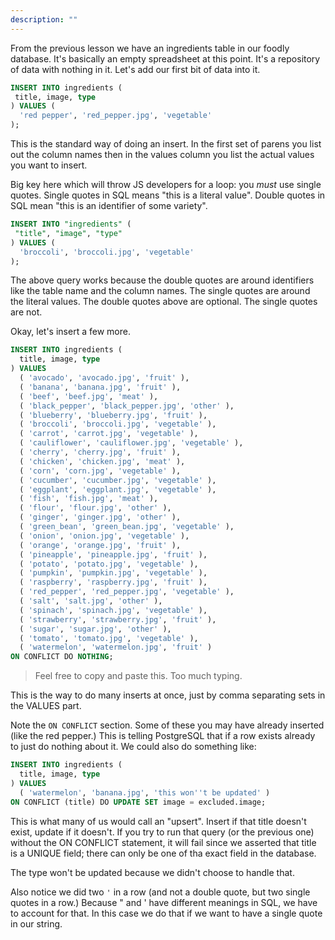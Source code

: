 ```yaml
---
description: ""
---
```


From the previous lesson we have an ingredients table in our foodly database. It's basically an empty spreadsheet at this point. It's a repository of data with nothing in it. Let's add our first bit of data into it.

```sql
INSERT INTO ingredients (
 title, image, type
) VALUES (
  'red pepper', 'red_pepper.jpg', 'vegetable'
);
```

This is the standard way of doing an insert. In the first set of parens you list out the column names then in the values column you list the actual values you want to insert.

Big key here which will throw JS developers for a loop: you _must_ use single quotes. Single quotes in SQL means "this is a literal value". Double quotes in SQL mean "this is an identifier of some variety".

```sql
INSERT INTO "ingredients" (
 "title", "image", "type"
) VALUES (
  'broccoli', 'broccoli.jpg', 'vegetable'
);
```

The above query works because the double quotes are around identifiers like the table name and the column names. The single quotes are around the literal values. The double quotes above are optional. The single quotes are not.

Okay, let's insert a few more.

```sql
INSERT INTO ingredients (
  title, image, type
) VALUES
  ( 'avocado', 'avocado.jpg', 'fruit' ),
  ( 'banana', 'banana.jpg', 'fruit' ),
  ( 'beef', 'beef.jpg', 'meat' ),
  ( 'black_pepper', 'black_pepper.jpg', 'other' ),
  ( 'blueberry', 'blueberry.jpg', 'fruit' ),
  ( 'broccoli', 'broccoli.jpg', 'vegetable' ),
  ( 'carrot', 'carrot.jpg', 'vegetable' ),
  ( 'cauliflower', 'cauliflower.jpg', 'vegetable' ),
  ( 'cherry', 'cherry.jpg', 'fruit' ),
  ( 'chicken', 'chicken.jpg', 'meat' ),
  ( 'corn', 'corn.jpg', 'vegetable' ),
  ( 'cucumber', 'cucumber.jpg', 'vegetable' ),
  ( 'eggplant', 'eggplant.jpg', 'vegetable' ),
  ( 'fish', 'fish.jpg', 'meat' ),
  ( 'flour', 'flour.jpg', 'other' ),
  ( 'ginger', 'ginger.jpg', 'other' ),
  ( 'green_bean', 'green_bean.jpg', 'vegetable' ),
  ( 'onion', 'onion.jpg', 'vegetable' ),
  ( 'orange', 'orange.jpg', 'fruit' ),
  ( 'pineapple', 'pineapple.jpg', 'fruit' ),
  ( 'potato', 'potato.jpg', 'vegetable' ),
  ( 'pumpkin', 'pumpkin.jpg', 'vegetable' ),
  ( 'raspberry', 'raspberry.jpg', 'fruit' ),
  ( 'red_pepper', 'red_pepper.jpg', 'vegetable' ),
  ( 'salt', 'salt.jpg', 'other' ),
  ( 'spinach', 'spinach.jpg', 'vegetable' ),
  ( 'strawberry', 'strawberry.jpg', 'fruit' ),
  ( 'sugar', 'sugar.jpg', 'other' ),
  ( 'tomato', 'tomato.jpg', 'vegetable' ),
  ( 'watermelon', 'watermelon.jpg', 'fruit' )
ON CONFLICT DO NOTHING;
```

> Feel free to copy and paste this. Too much typing.

This is the way to do many inserts at once, just by comma separating sets in the VALUES part.

Note the `ON CONFLICT` section. Some of these you may have already inserted (like the red pepper.) This is telling PostgreSQL that if a row exists already to just do nothing about it. We could also do something like:

```sql
INSERT INTO ingredients (
  title, image, type
) VALUES
  ( 'watermelon', 'banana.jpg', 'this won''t be updated' )
ON CONFLICT (title) DO UPDATE SET image = excluded.image;
```

This is what many of us would call an "upsert". Insert if that title doesn't exist, update if it doesn't. If you try to run that query (or the previous one) without the ON CONFLICT statement, it will fail since we asserted that title is a UNIQUE field; there can only be one of tha exact field in the database.

The type won't be updated because we didn't choose to handle that.

Also notice we did two `'` in a row (and not a double quote, but two single quotes in a row.) Because " and ' have different meanings in SQL, we have to account for that. In this case we do that if we want to have a single quote in our string.
